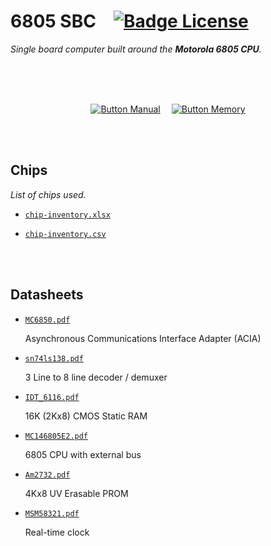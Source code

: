 
# 6805 SBC   [![Badge License]][License]

*Single board computer built around the **Motorola 6805 CPU**.*

<br>
<br>
<br>

<div align = center>

[![Button Manual]][Manual]   
[![Button Memory]][Memory]

</div>

<br>
<br>

## Chips

*List of chips used.*

-   [`chip-inventory.xlsx`]

-   [`chip-inventory.csv`]

<br>
<br>

## Datasheets

-   [`MC6850.pdf`]

    Asynchronous Communications Interface Adapter (ACIA)

-   [`sn74ls138.pdf`]

    3 Line to 8 line decoder / demuxer

-   [`IDT_6116.pdf`]

    16K (2Kx8) CMOS Static RAM
    
    
-   [`MC146805E2.pdf`]

    6805 CPU with external bus

-   [`Am2732.pdf`]

    4Kx8 UV Erasable PROM
    
-   [`MSM58321.pdf`]

    Real-time clock
    

    
<br>


<!----------------------------------------------------------------------------->

[`chip-inventory.xlsx`]: docs/Data/chip-inventory.xlsx
[`chip-inventory.csv`]: docs/Data/chip-inventory.csv
[`MC146805E2.pdf`]: docs/Datasheets/MC146805E2.pdf
[`sn74ls138.pdf`]: docs/Datasheets/sn74ls138.pdf
[`IDT_6116.pdf`]: docs/Datasheets/IDT_6116.pdf
[`MSM58321.pdf`]: docs/Datasheets/MSM58321.pdf
[`Am2732.pdf`]: docs/Datasheets/Am2732.pdf
[`MC6850.pdf`]: docs/Datasheets/MC6850.pdf
[License]: LICENSE
[Manual]: docs/Datasheets/User%20Manual.pdf
[Memory]: docs/Memory%20Map.md


<!----------------------------------[ Badges ]--------------------------------->

[Badge License]: https://img.shields.io/badge/License-GPL2-015d93.svg?style=for-the-badge&labelColor=blue


<!---------------------------------[ Buttons ]--------------------------------->

[Button Manual]: https://img.shields.io/badge/User_Manual-4285F4?style=for-the-badge&logoColor=white&logo=GitBook
[Button Memory]: https://img.shields.io/badge/Memory_Map-0F9D58?style=for-the-badge&logoColor=white&logo=Fitbit